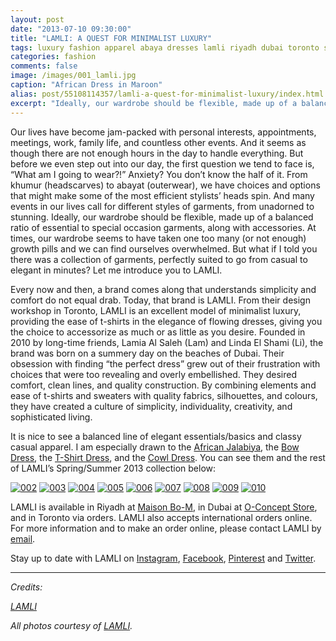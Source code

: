 ```yaml
---
layout: post
date: "2013-07-10 09:30:00"
title: "LAMLI: A QUEST FOR MINIMALIST LUXURY"
tags: luxury fashion apparel abaya dresses lamli riyadh dubai toronto saudiarabia uae canada craftsmanship heritage tradition culture
categories: fashion
comments: false
image: /images/001_lamli.jpg
caption: "African Dress in Maroon"
alias: post/55108114357/lamli-a-quest-for-minimalist-luxury/index.html
excerpt: "Ideally, our wardrobe should be flexible, made up of a balanced ratio of essential to special occasion garments, along with accessories. At times, our wardrobe seems to have taken one too many (or not enough) growth pills and we can find ourselves overwhelmed. But what if I told you there was a collection of garments, perfectly suited to go from casual to elegant in minutes?"
---
```


Our lives have become jam-packed with personal interests, appointments, meetings, work, family life, and countless other events. And it seems as though there are not enough hours in the day to handle everything. But before we even step out into our day, the first question we tend to face is, “What am I going to wear?!” Anxiety? You don’t know the half of it. From khumur (headscarves) to abayat (outerwear), we have choices and options that might make some of the most efficient stylists’ heads spin. And many events in our lives call for different styles of garments, from unadorned to stunning. Ideally, our wardrobe should be flexible, made up of a balanced ratio of essential to special occasion garments, along with accessories. At times, our wardrobe seems to have taken one too many (or not enough) growth pills and we can find ourselves overwhelmed. But what if I told you there was a collection of garments, perfectly suited to go from casual to elegant in minutes? Let me introduce you to LAMLI.

Every now and then, a brand comes along that understands simplicity and comfort do not equal drab. Today, that brand is LAMLI. From their design workshop in Toronto, LAMLI is an excellent model of minimalist luxury, providing the ease of t-shirts in the elegance of flowing dresses, giving you the choice to accessorize as much or as little as you desire. Founded in 2010 by long-time friends, Lamia Al Saleh (Lam) and Linda El Shami (Li), the brand was born on a summery day on the beaches of Dubai. Their obsession with finding “the perfect dress” grew out of their frustration with choices that were too revealing and overly embellished. They desired comfort, clean lines, and quality construction. By combining elements and ease of t-shirts and sweaters with quality fabrics, silhouettes, and colours, they have created a culture of simplicity, individuality, creativity, and sophisticated living.

It is nice to see a balanced line of elegant essentials/basics and classy casual apparel. I am especially drawn to the [African Jalabiya][1], the [Bow Dress][2], the [T-Shirt Dress][3], and the [Cowl Dress][4]. You can see them and the rest of LAMLI’s Spring/Summer 2013 collection below:

[![002][5]][5]
[![003][6]][6]
[![004][7]][7]
[![005][8]][8]
[![006][9]][9]
[![007][10]][10]
[![008][11]][11]
[![009][12]][12]
[![010][13]][13]

LAMLI is available in Riyadh at [Maison Bo-M][14], in Dubai at [O-Concept Store][15], and in Toronto via orders. LAMLI also accepts international orders online. For more information and to make an order online, please contact LAMLI by [email][16].

Stay up to date with LAMLI on [Instagram][17], [Facebook][18], [Pinterest][19] and [Twitter][20].

---
_Credits:_

_[LAMLI][21]_

_All photos courtesy of [LAMLI][21]._

   [1]: /images/001_lamli.jpg
   [2]: /images/004_lamli.jpg
   [3]: /images/008_lamli.jpg
   [4]: /images/005_lamli.jpg
   [5]: /images/002_lamli.jpg
   [6]: /images/003_lamli.jpg
   [7]: /images/004_lamli.jpg
   [8]: /images/005_lamli.jpg
   [9]: /images/006_lamli.jpg
   [10]: /images/007_lamli.jpg
   [11]: /images/008_lamli.jpg
   [12]: /images/009_lamli.jpg
   [13]: /images/010_lamli.jpg
   [14]: https://www.facebook.com/Maison.BoM (Maison Bo-M)
   [15]: https://www.facebook.com/OConceptStore (O-Concept Store)
   [16]: mailto:info@lamli.net?subject=Hello%20LAMLI!&amp;body=I%20saw%20your%20feature%20on%20UMAYAMU%20and%20want%20more%20information%20about%20your%20collection.
   [17]: http://www.instagram.com/lamlifashion (@LAMLIFASHION)
   [18]: https://www.facebook.com/LamliFashion (LAMLI FASHION)
   [19]: http://pinterest.com/lamli/ (LAMLI)
   [20]: https://twitter.com/Lamlifashion (@LAMLIFASHION)
   [21]: http://www.lamli.net (LAMLI)

